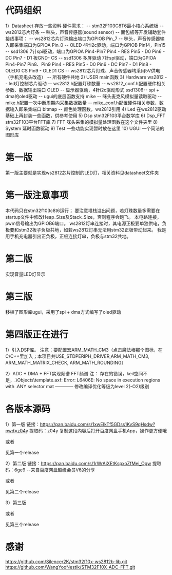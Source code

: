 # 代码组织
1）Datasheet
  存放一些资料
  硬件需求：
    -- stm32F103C8T6最小核心系统板
    -- ws2812芯片灯条
    -- 咪头，声音传感器(sound sensor)
    -- 面包板等开发辅助套件
  接线事项：
    -- ws2812芯片灯珠输出端口为GPIOB Pin_7
    -- 咪头，声音传感器输入即采集端口为GPIOA Pin_0
    -- OLED 4针i2c驱动，端口为GPIOB Pin14，Pin15
    -- ssd1306 7针spi驱动，端口为GPIOA Pin4-Pin7
       Pin4 - RES
       Pin5 - D0
       Pin6 - DC
       Pin7 - D1
       板GND- CS
    -- ssd1306 多屏驱动 7针spi驱动，端口为GPIOA Pin4-Pin7 Pin8、Pin9
       Pin4 - RES
       Pin5 - D0
       Pin6 - DC
       Pin7 - D1
       Pin8 - OLED0 CS
       Pin9 - OLED1 CS
    -- ws2812芯片灯珠、声音传感器均采用5V供电（手机充电头改造）
    -- 所有硬件共地
2) USER
  main函数
3) Hardware
  ws2812 -- led灯控制芯片驱动
         -- ws2812.h配置灯珠数量
         -- ws2812_conf.h配置硬件相关参数、数据输出端口
  OLED   -- 显示器驱动，4针i2c驱动形式
  ssd1306-- spi + dma的oled驱动
         -- ugui的底层函数支持
  mike   -- 咪头麦克风模拟量读取驱动
         -- mike.h配置一次中断周期内采集数据数量
         -- mike_conf.h配置硬件相关参数、数据输入即采集端口
  bitmap -- 颜色处理函数，ws2812引用
4) Led
  在ws2812驱动基础上再封装一些函数，供参考使用
5) Dsp
  stm32F103平台数学库
6) Dsp_FFT
  stm32F103平台FFT库
7) FFT
  咪头采集的模拟量处理函数在这个文件夹里
8) System
  延时函数驱动
9) Test
  一些功能实现暂时放在这里
10) UGUI
  一个简洁的图形库
# 第一版
第一版主要就是实现ws2812芯片控制的LED灯，相关资料见datasheet文件夹

# 第一版注意事项
本代码只在stm32f103c8t6运行；
要注意堆栈溢出问题，若灯珠数量多需要在startup文件中修改Heap_Size及Stack_Size，否则程序会跑飞。
本电路连接，pwm信号输出为GPIOB6端口。
ws2812灯串连接时，其电源正极要单独供电，负极要和stm32板子负极共地，如若ws2812灯串无法用stm32正极带动起来。
我是用手机充电器引出正负极，正极连接灯串，负极与stm32共地。

# 第二版
实现音量LED灯显示

# 第三版
移植了图形库ugui，采用了spi + dma方式编写了oled驱动

# 第四版正在进行
1）引入DSP库。
注意：要配置宏ARM_MATH_CM3（点击魔法棒那个图标，在C/C++里加入；本项目共USE_STDPERIPH_DRIVER,ARM_MATH_CM3, ARM_MATH_MATRIX_CHECK, ARM_MATH_ROUNDING）

2）ADC + DMA + FFT实现频谱
FFT频谱
注： 存在的错误，keil空间不足，.\Objects\template.axf: Error: L6406E: No space in execution regions with .ANY selector mat ———— 修改编译优化等级为level 2(-O2)级别

# 各版本源码
1）第一版
链接：https://pan.baidu.com/s/1xwEIkTf5GDss1KvS9qHsdw?pwd=z04y 
提取码：z04y 
复制这段内容后打开百度网盘手机App，操作更方便哦

或者

见第一个release

2）第二版
链接：https://pan.baidu.com/s/1rWrAiXEtKspxoZfMei_Ogw 
提取码：6ge9 
--来自百度网盘超级会员V6的分享

或者

见第二个release

3）第三版

或者

见第三个release
# 感谢
https://github.com/Silencer2K/stm32f10x-ws2812b-lib.git
https://github.com/WangYooNestik/STM32F10X-ADC-FFT.git